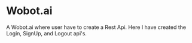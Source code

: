 # Wobot.ai
A Wobot.ai where user have to create a Rest Api. Here I have created the Login, SignUp, and Logout api's.
